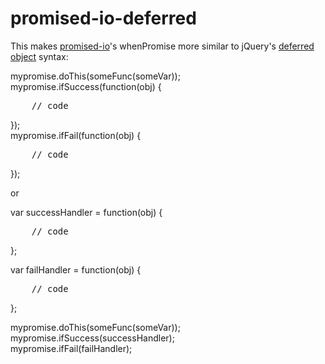 promised-io-deferred
====================

This makes <a href="https://github.com/kriszyp/promised-io">promised-io</a>'s whenPromise more similar to jQuery's <a href="http://api.jquery.com/category/deferred-object/">deferred object</a> syntax:

mypromise.doThis(someFunc(someVar));
<br>mypromise.ifSuccess(function(obj) {
<pre>    // code</pre>
});
<br>mypromise.ifFail(function(obj) {
<pre>    // code</pre>
});

or

var successHandler = function(obj) {
<pre>    // code</pre>
};

var failHandler = function(obj) {
<pre>    // code</pre>
};

mypromise.doThis(someFunc(someVar));
<br>mypromise.ifSuccess(successHandler);
<br>mypromise.ifFail(failHandler); 
